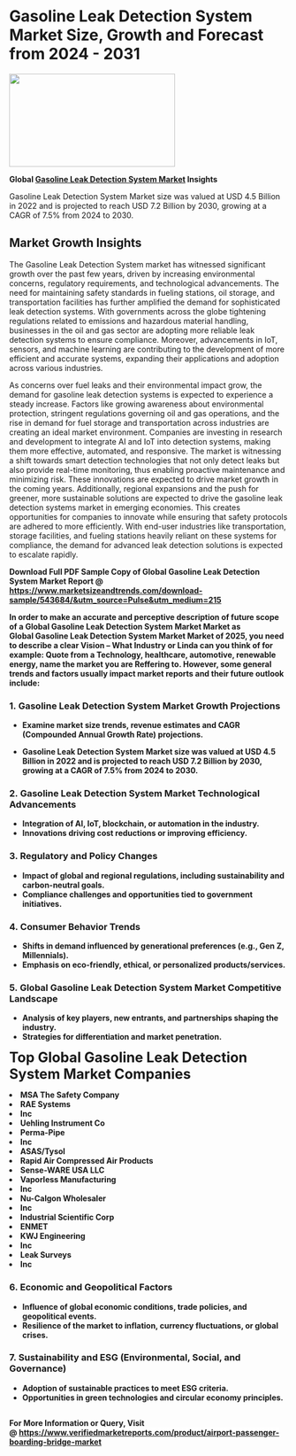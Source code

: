 <H1>Gasoline Leak Detection System Market Size, Growth and Forecast from 2024 - 2031</H1><img class="aligncenter size-medium wp-image-584254" src="https://thirdeyenews.in/wp-content/uploads/2024/09/Global-Market-Research-300x168.jpeg" alt="" width="300" height="168" /><p><strong>Global&nbsp;<a href="https://www.marketsizeandtrends.com/download-sample/543684/&amp;utm_source=Pulse&amp;utm_medium=215">Gasoline Leak Detection System Market</a> Insights</strong></p><p>Gasoline Leak Detection System Market size was valued at USD 4.5 Billion in 2022 and is projected to reach USD 7.2 Billion by 2030, growing at a CAGR of 7.5% from 2024 to 2030.</p><p><h2>Market Growth Insights</h2> <p>The Gasoline Leak Detection System market has witnessed significant growth over the past few years, driven by increasing environmental concerns, regulatory requirements, and technological advancements. The need for maintaining safety standards in fueling stations, oil storage, and transportation facilities has further amplified the demand for sophisticated leak detection systems. With governments across the globe tightening regulations related to emissions and hazardous material handling, businesses in the oil and gas sector are adopting more reliable leak detection systems to ensure compliance. Moreover, advancements in IoT, sensors, and machine learning are contributing to the development of more efficient and accurate systems, expanding their applications and adoption across various industries.</p> <p><strong></strong></p> <p>As concerns over fuel leaks and their environmental impact grow, the demand for gasoline leak detection systems is expected to experience a steady increase. Factors like growing awareness about environmental protection, stringent regulations governing oil and gas operations, and the rise in demand for fuel storage and transportation across industries are creating an ideal market environment. Companies are investing in research and development to integrate AI and IoT into detection systems, making them more effective, automated, and responsive. The market is witnessing a shift towards smart detection technologies that not only detect leaks but also provide real-time monitoring, thus enabling proactive maintenance and minimizing risk. These innovations are expected to drive market growth in the coming years. Additionally, regional expansions and the push for greener, more sustainable solutions are expected to drive the gasoline leak detection systems market in emerging economies. This creates opportunities for companies to innovate while ensuring that safety protocols are adhered to more efficiently. With end-user industries like transportation, storage facilities, and fueling stations heavily reliant on these systems for compliance, the demand for advanced leak detection solutions is expected to escalate rapidly.</p> <p><strong></p><p><span class=""><strong>Download Full PDF Sample Copy of Global Gasoline Leak Detection System Market Report</strong> @ <a href="https://www.marketsizeandtrends.com/download-sample/543684/&amp;utm_source=Pulse&amp;utm_medium=215" target="_blank">https://www.marketsizeandtrends.com/download-sample/543684/&amp;utm_source=Pulse&amp;utm_medium=215</a></span></p><p>In order to make an accurate and perceptive description of future scope of a Global&nbsp;Gasoline Leak Detection System Market Market as Global&nbsp;Gasoline Leak Detection System Market Market of 2025, you need to describe a clear Vision &ndash; What Industry or Linda can you think of for example: Quote from a Technology, healthcare, automotive, renewable energy, name the market you are Reffering to. However, some general trends and factors usually impact market reports and their future outlook include:</p><h3>1.&nbsp;<strong>Gasoline Leak Detection System Market Growth Projections</strong></h3><ul><li>Examine market size trends, revenue estimates and CAGR (Compounded Annual Growth Rate) projections.</li><li><p>Gasoline Leak Detection System Market size was valued at USD 4.5 Billion in 2022 and is projected to reach USD 7.2 Billion by 2030, growing at a CAGR of 7.5% from 2024 to 2030.</p></li></ul><h3>2.&nbsp;<strong>Gasoline Leak Detection System Market Technological Advancements</strong></h3><ul><li>Integration of AI, IoT, blockchain, or automation in the industry.</li><li>Innovations driving cost reductions or improving efficiency.</li></ul><h3>3.&nbsp;<strong>Regulatory and Policy Changes</strong></h3><ul><li>Impact of global and regional regulations, including sustainability and carbon-neutral goals.</li><li>Compliance challenges and opportunities tied to government initiatives.</li></ul><h3>4.&nbsp;<strong>Consumer Behavior Trends</strong></h3><ul><li>Shifts in demand influenced by generational preferences (e.g., Gen Z, Millennials).</li><li>Emphasis on eco-friendly, ethical, or personalized products/services.</li></ul><h3>5.&nbsp;<strong>Global Gasoline Leak Detection System Market Competitive Landscape</strong></h3><ul><li>Analysis of key players, new entrants, and partnerships shaping the industry.</li><li>Strategies for differentiation and market penetration.</li></ul><p data-pm-slice="1 1 []"><span style="color: inherit; font-family: inherit; font-size: 25px;">Top Global Gasoline Leak Detection System Market Companies</span></p><div class="" data-test-id=""><p><li>MSA The Safety Company</li><li> RAE Systems</li><li> Inc</li><li> Uehling Instrument Co</li><li> Perma-Pipe</li><li> Inc</li><li> ASAS/Tysol</li><li> Rapid Air Compressed Air Products</li><li> Sense-WARE USA LLC</li><li> Vaporless Manufacturing</li><li> Inc</li><li> Nu-Calgon Wholesaler</li><li> Inc</li><li> Industrial Scientific Corp</li><li> ENMET</li><li> KWJ Engineering</li><li> Inc</li><li> Leak Surveys</li><li> Inc</li></p></div><h3>6.&nbsp;<strong>Economic and Geopolitical Factors</strong></h3><ul><li>Influence of global economic conditions, trade policies, and geopolitical events.</li><li>Resilience of the market to inflation, currency fluctuations, or global crises.</li></ul><h3>7.&nbsp;<strong>Sustainability and ESG (Environmental, Social, and Governance)</strong></h3><ul><li>Adoption of sustainable practices to meet ESG criteria.</li><li>Opportunities in green technologies and circular economy principles.</li></ul><h2><strong style="font-size: 14px;">For More Information or Query, Visit @&nbsp;</strong><a style="background-color: #ffffff; font-size: 14px;" href="https://www.marketsizeandtrends.com/report/gasoline-leak-detection-system-market/" target="_blank">https://www.verifiedmarketreports.com/product/airport-passenger-boarding-bridge-market</a></h2>
